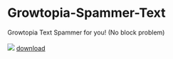 # Growtopia-Spammer-Text
 Growtopia Text Spammer for you! (No block problem)<br><br>
 <img src="https://raw.githubusercontent.com/utkayfirat/Growtopia-Spammer-Text/main/app.jpg?token=GHSAT0AAAAAABX3ATI3ICNASPG5FVJZYL2EYYC6WKQ">
 <a href="https://drive.google.com/file/d/1J5-IG6ZEKNXg7KEdgZXkS4xSVeiyRqL4/view?usp=sharing">download</a>
